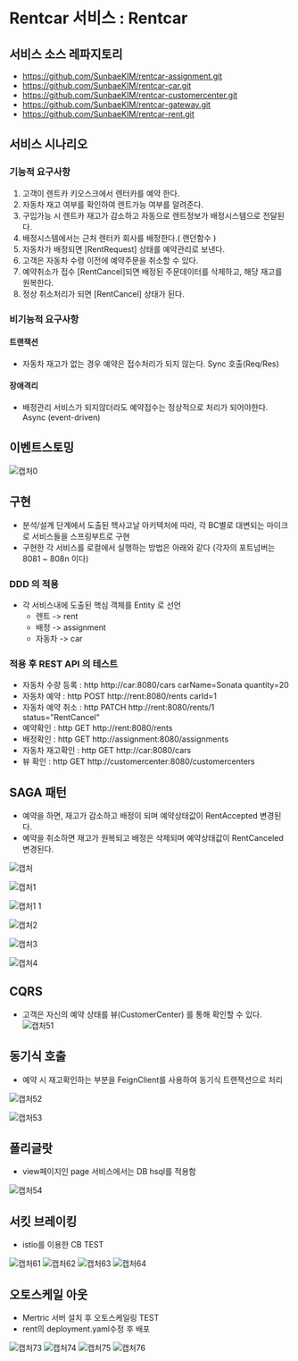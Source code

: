 # Rentcar 서비스 : Rentcar

## 서비스 소스 레파지토리
- https://github.com/SunbaeKIM/rentcar-assignment.git
- https://github.com/SunbaeKIM/rentcar-car.git
- https://github.com/SunbaeKIM/rentcar-customercenter.git
- https://github.com/SunbaeKIM/rentcar-gateway.git
- https://github.com/SunbaeKIM/rentcar-rent.git


## 서비스 시나리오

### 기능적 요구사항
1. 고객이 렌트카 키오스크에서 렌터카를 예약 한다. 
2. 자동차 재고 여부를 확인하여 렌트가능 여부를 알려준다.
3. 구입가능 시 렌트카 재고가 감소하고 자동으로 렌트정보가 배정시스템으로 전달된다.
4. 배정시스템에서는 근처 렌터카 회사를 배정한다.( 랜던함수 )
5. 자동차가 배정되면  [RentRequest] 상태를 예약관리로 보낸다. 
6. 고객은 자동차 수령 이전에 예약주문을 취소할 수 있다.
7. 예약취소가 접수 [RentCancel]되면 배정된 주문데이터를 삭제하고, 해당 재고를 원복한다.
8. 정상 취소처리가 되면 [RentCancel] 상태가 된다.

### 비기능적 요구사항

#### 트랜잭션
 - 자동차 재고가 없는 경우 예약은 접수처리가 되지 않는다. Sync 호출(Req/Res)

#### 장애격리
 - 배정관리 서비스가 되지않더라도 예약접수는 정상적으로 처리가 되어야한다. Async (event-driven)

## 이벤트스토밍

![캡처0](https://user-images.githubusercontent.com/31124658/93425572-4108e780-f8f5-11ea-9191-b88cf2c4e7aa.JPG)

## 구현
- 분석/설계 단계에서 도출된 헥사고날 아키텍처에 따라, 각 BC별로 대변되는 마이크로 서비스들을 스프링부트로 구현
- 구현한 각 서비스를 로컬에서 실행하는 방법은 아래와 같다 (각자의 포트넘버는 8081 ~ 808n 이다)

### DDD 의 적용
- 각 서비스내에 도출된 핵심 객체를 Entity 로 선언
  - 렌트 -> rent
  - 배정 -> assignment
  - 자동차 -> car

### 적용 후 REST API 의 테스트

- 자동차 수량 등록 : http http://car:8080/cars carName=Sonata quantity=20
- 자동차 예약 : http POST http://rent:8080/rents carId=1
- 자동차 예약 취소 : http PATCH http://rent:8080/rents/1 status="RentCancel"
- 예약확인 : http GET http://rent:8080/rents
- 배정확인 : http GET http://assignment:8080/assignments
- 자동차 재고확인 : http GET http://car:8080/cars
- 뷰 확인 : http GET http://customercenter:8080/customercenters

## SAGA 패턴

- 예약을 하면, 재고가 감소하고 배정이 되며 예약상태값이 RentAccepted 변경된다. 
- 예약을 취소하면 재고가 원복되고 배정은 삭제되며 예약상태값이 RentCanceled 변경된다. 

![캡처](https://user-images.githubusercontent.com/31124658/93425581-42d2ab00-f8f5-11ea-91cb-4c2262b6e7f6.JPG)

![캡처1](https://user-images.githubusercontent.com/31124658/93425580-42d2ab00-f8f5-11ea-9e5b-12f9da817201.JPG)

![캡처1 1](https://user-images.githubusercontent.com/31124658/93425573-41a17e00-f8f5-11ea-968e-f775a42bb95c.JPG)

![캡처2](https://user-images.githubusercontent.com/31124658/93425578-423a1480-f8f5-11ea-8ab4-f58aa335ea7c.JPG)

![캡처3](https://user-images.githubusercontent.com/31124658/93425577-423a1480-f8f5-11ea-8d3f-87a4975d4a9b.JPG)

![캡처4](https://user-images.githubusercontent.com/31124658/93425575-41a17e00-f8f5-11ea-9a70-45e7f9fc3243.JPG)


## CQRS

- 고객은 자신의 예약 상태를 뷰(CustomerCenter) 를 통해 확인할 수 있다. 
![캡처51](https://user-images.githubusercontent.com/31124658/93425571-40705100-f8f5-11ea-888c-61570ff80db8.JPG)


## 동기식 호출 

- 예약 시 재고확인하는 부분을 FeignClient를 사용하여 동기식 트랜잭션으로 처리 

![캡처52](https://user-images.githubusercontent.com/31124658/93425570-40705100-f8f5-11ea-8aff-ce8e726223e7.JPG)

![캡처53](https://user-images.githubusercontent.com/31124658/93425568-3fd7ba80-f8f5-11ea-8641-da40fbded884.JPG)


## 폴리글랏

- view페이지인 page 서비스에서는 DB hsql를 적용함

![캡처54](https://user-images.githubusercontent.com/31124658/93425567-3f3f2400-f8f5-11ea-80ec-9a487b35b3b6.JPG)


## 서킷 브레이킹

 - istio를 이용한 CB TEST 

![캡처61](https://user-images.githubusercontent.com/31124658/93430143-29cdf800-f8fd-11ea-8aed-d9e13b838255.JPG)
![캡처62](https://user-images.githubusercontent.com/31124658/93430142-29356180-f8fd-11ea-89db-24b3a4e95b22.JPG)
![캡처63](https://user-images.githubusercontent.com/31124658/93430140-289ccb00-f8fd-11ea-962b-2087151be7f9.JPG)
![캡처64](https://user-images.githubusercontent.com/31124658/93430139-289ccb00-f8fd-11ea-9f62-386b7255b82c.JPG)

## 오토스케일 아웃

 - Mertric 서버 설치 후 오토스케일링 TEST
 - rent의 deployment.yaml수정 후 배포 

![캡처73](https://user-images.githubusercontent.com/31124658/93430128-263a7100-f8fd-11ea-9591-522a0581f2d2.JPG)
![캡처74](https://user-images.githubusercontent.com/31124658/93430133-276b9e00-f8fd-11ea-8c26-1fe17f8bfb1a.JPG)
![캡처75](https://user-images.githubusercontent.com/31124658/93430135-276b9e00-f8fd-11ea-8489-1b3a0f0fcea8.JPG)
![캡처76](https://user-images.githubusercontent.com/31124658/93430137-28043480-f8fd-11ea-8418-6f886a2f5661.JPG)
